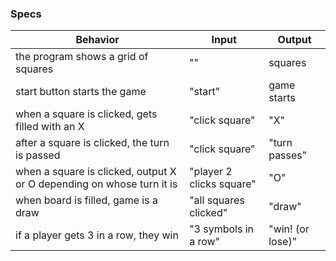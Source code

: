 ### Specs

| Behavior                                                              | Input                    | Output           |
|-----------------------------------------------------------------------|--------------------------|------------------|
| the program shows a grid of squares                                   | ""                       | squares          |
| start button starts the game                                          | "start"                  | game starts      |
| when a square is clicked, gets filled with an X                       | "click square"           | "X"              |
| after a square is clicked, the turn is passed                         | "click square"           | "turn passes"    |
| when a square is clicked, output X or O depending on whose turn it is | "player 2 clicks square" | "O"              |
| when board is filled, game is a draw                                  | "all squares clicked"    | "draw"           |
| if a player gets 3 in a row, they win                                 | "3 symbols in a row"     | "win! (or lose)" |
